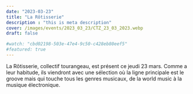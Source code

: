 ```yaml
---
date: "2023-03-23"
title: "La Rôtisserie"
description : "this is meta description"
cover: /images/events/2023_03_23/CTZ_23_03_2023.webp
draft: false

#watch: "cbd02198-503e-47e4-9c50-c428eb80eef5"
#featured: true
---
```


La Rôtisserie, collectif tourangeau, est présent ce jeudi 23 mars. Comme a leur habitude, ils viendront avec une sélection où la ligne principale est le groove mais qui touche tous les genres musicaux, de la world music à la musique électronique.
